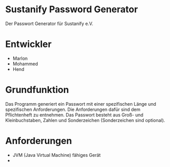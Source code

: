 # Sustanify Password Generator
Der Passwort Generator für Sustanify e.V.

# Entwickler
- Marlon
- Mohammed
- Hend

# Grundfunktion
Das Programm generiert ein Passwort mit einer spezifischen Länge und spezifischen Anforderungen.
Die Anforderungen dafür sind dem Pflichtenheft zu entnehmen.
Das Passwort besteht aus Groß- und Kleinbuchstaben, Zahlen und Sonderzeichen (Sonderzeichen sind optional).

# Anforderungen
- JVM (Java Virtual Machine) fähiges Gerät
- 